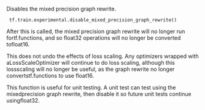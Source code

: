 Disables the mixed precision graph rewrite.

```
 tf.train.experimental.disable_mixed_precision_graph_rewrite() 
```

After this is called, the mixed precision graph rewrite will no longer run fortf.functions, and so float32 operations will no longer be converted tofloat16.

This does not undo the effects of loss scaling. Any optimizers wrapped with aLossScaleOptimizer will continue to do loss scaling, although this lossscaling will no longer be useful, as the graph rewrite no longer convertstf.functions to use float16.

This function is useful for unit testing. A unit test can test using the mixedprecision graph rewrite, then disable it so future unit tests continue usingfloat32.

